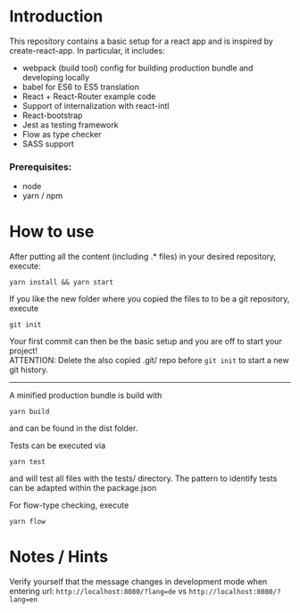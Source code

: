 # Introduction

This repository contains a basic setup for a react app and is inspired by create-react-app.
In particular, it includes:
* webpack (build tool) config for building production bundle and developing locally
* babel for ES6 to ES5 translation
* React + React-Router example code
* Support of internalization with react-intl
* React-bootstrap
* Jest as testing framework
* Flow as type checker
* SASS support

### Prerequisites:
- node
- yarn / npm

# How to use

After putting all the content (including .* files) in your desired repository, execute:

```
yarn install && yarn start
```

If you like the new folder where you copied the files to to be a git repository, execute
```
git init
```
Your first commit can then be the basic setup and you are off to start your project!  
ATTENTION: Delete the also copied .git/ repo before `git init` to start a new git history.

-----

A minified production bundle is build with
```
yarn build
```

and can be found in the dist folder.

Tests can be executed via

```
yarn test
```

and will test all files with the tests/ directory. The pattern to identify tests can be adapted
within the package.json

For flow-type checking, execute

```
yarn flow
```

# Notes / Hints

Verify yourself that the message changes in development mode when entering url:
`http://localhost:8080/?lang=de` vs `http://localhost:8080/?lang=en`
